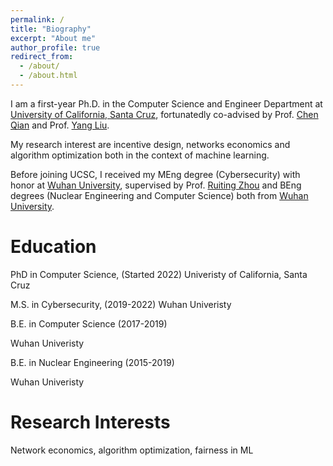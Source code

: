 ```yaml
---
permalink: /
title: "Biography"
excerpt: "About me"
author_profile: true
redirect_from: 
  - /about/
  - /about.html
---
```


I am a first-year Ph.D. in the Computer Science and Engineer Department at [University of California, Santa Cruz](https://www.ucsc.edu/), fortunatedly co-advised by Prof. [Chen Qian](https://users.soe.ucsc.edu/~qian/) and Prof. [Yang Liu](http://www.yliuu.com/). 

My research interest are incentive design, networks economics and algorithm optimization both in the context of machine learning. 

Before joining UCSC, I received my MEng degree (Cybersecurity) with honor at [Wuhan University](https://www.whu.edu.cn/), supervised by Prof. [Ruiting Zhou](https://ruitingzhou.wordpress.com/) and BEng degrees (Nuclear Engineering and Computer Science) both from [Wuhan University](https://www.whu.edu.cn/).


Education
======
PhD in Computer Science, (Started 2022)
Univeristy of California, Santa Cruz

M.S. in Cybersecurity, (2019-2022)
Wuhan Univeristy


B.E. in Computer Science (2017-2019)

Wuhan Univeristy

B.E. in Nuclear Engineering (2015-2019)

Wuhan Univeristy

Research Interests
======

Network economics, algorithm optimization, fairness in ML
